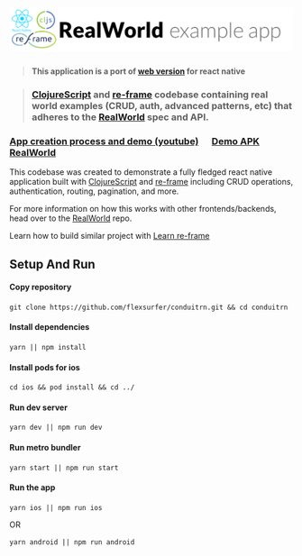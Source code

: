 # ![RealWorld Example App](logo.png)

> #### This application is a port of [web version](https://github.com/jacekschae/conduit) for react native

> ### [ClojureScript](https://clojurescript.org/) and [re-frame](https://github.com/Day8/re-frame) codebase containing real world examples (CRUD, auth, advanced patterns, etc) that adheres to the [RealWorld](https://github.com/gothinkster/realworld-example-apps) spec and API.

### [App creation process and demo (youtube)](https://www.youtube.com/watch?v=5k2T126JFCY) &nbsp;&nbsp;&nbsp;&nbsp; [Demo APK](app-release.apk) &nbsp;&nbsp;&nbsp;&nbsp; [RealWorld](https://github.com/gothinkster/realworld)

This codebase was created to demonstrate a fully fledged react native application built with
[ClojureScript](https://clojurescript.org/) and [re-frame](https://github.com/Day8/re-frame) including CRUD operations,
authentication, routing, pagination, and more.

For more information on how this works with other frontends/backends, head over to the
[RealWorld](https://github.com/gothinkster/realworld) repo.

Learn how to build similar project with [Learn re-frame](https://www.learnreframe.com/)


## Setup And Run

#### Copy repository
```shell
git clone https://github.com/flexsurfer/conduitrn.git && cd conduitrn
```

#### Install dependencies
```shell
yarn || npm install
```

#### Install pods for ios
```shell
cd ios && pod install && cd ../
```

#### Run dev server
```shell
yarn dev || npm run dev
```

#### Run metro bundler

```shell
yarn start || npm run start
```

#### Run the app

```shell
yarn ios || npm run ios
```
OR
```shell
yarn android || npm run android
```
